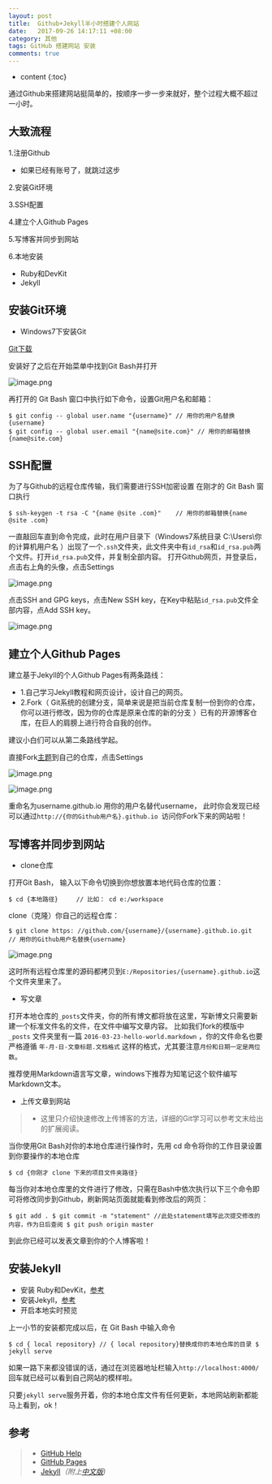 ```yaml
---
layout: post
title:  Github+Jekyll半小时搭建个人网站
date:   2017-09-26 14:17:11 +08:00
category: 其他
tags: GitHub 搭建网站 安装
comments: true
---
```


* content
{:toc}

通过Github来搭建网站挺简单的，按顺序一步一步来就好，整个过程大概不超过一小时。








## 大致流程
1.注册Github
- 如果已经有账号了，就跳过这步

2.安装Git环境

3.SSH配置

4.建立个人Github Pages

5.写博客并同步到网站

6.本地安装
- Ruby和DevKit
- Jekyll


## 安装Git环境
- Windows7下安装Git

 [Git下载]( https://git-for-windows.github.io/)

安装好了之后在开始菜单中找到Git Bash并打开

![image.png](http://upload-images.jianshu.io/upload_images/3688263-a293ada2a07e2cf7.png?imageMogr2/auto-orient/strip%7CimageView2/2/w/1240)

再打开的 Git Bash 窗口中执行如下命令，设置Git用户名和邮箱：

```
$ git config -- global user.name "{username}" // 用你的用户名替换{username}  
$ git config -- global user.email "{name@site.com}" // 用你的邮箱替换{name@site.com}
```


## SSH配置
为了与Github的远程仓库传输，我们需要进行SSH加密设置
在刚才的 Git Bash 窗口执行
```
$ ssh-keygen -t rsa -C "{name @site .com}"    // 用你的邮箱替换{name @site .com}
```
一直敲回车直到命令完成，此时在用户目录下（Windows7系统目录  C:\Users\你的计算机用户名 ）出现了一个`.ssh`文件夹，此文件夹中有`id_rsa`和`id_rsa.pub`两个文件。打开`id_rsa.pub`文件，并复制全部内容。
打开Github网页，并登录后，点击右上角的头像，点击Settings

![image.png](http://upload-images.jianshu.io/upload_images/3688263-b9f207dfc9b17370.png?imageMogr2/auto-orient/strip%7CimageView2/2/w/1240)

 点击SSH and GPG keys，点击New SSH key，在Key中粘贴`id_rsa.pub`文件全部内容，点Add SSH key。

![image.png](http://upload-images.jianshu.io/upload_images/3688263-0950f7a4102eb6f8.png?imageMogr2/auto-orient/strip%7CimageView2/2/w/1240)

##  建立个人Github Pages


建立基于Jekyll的个人Github Pages有两条路线：

- 1.自己学习Jekyll教程和网页设计，设计自己的网页。
- 2.Fork（ Git系统的创建分支，简单来说是把当前仓库复制一份到你的仓库，你可以进行修改，因为你的仓库是原来仓库的新的分支 ）已有的开源博客仓库，在巨人的肩膀上进行符合自我的创作。


建议小白们可以从第二条路线学起。

直接Fork[主题]( https://github.com/iamycx/iamycx.github.io )到自己的仓库，点击Settings

![image.png](http://upload-images.jianshu.io/upload_images/3688263-71e99489d7710dbc.png?imageMogr2/auto-orient/strip%7CimageView2/2/w/1240)

![image.png](http://upload-images.jianshu.io/upload_images/3688263-71130aede30c2021.png?imageMogr2/auto-orient/strip%7CimageView2/2/w/1240)

 重命名为username.github.io 用你的用户名替代username， 此时你会发现已经可以通过`http://{你的Github用户名}.github.io `访问你Fork下来的网站啦！






##  写博客并同步到网站


- clone仓库

打开Git Bash， 输入以下命令切换到你想放置本地代码仓库的位置：

```
$ cd {本地路径}     // 比如： cd e:/workspace
```

clone（克隆）你自己的远程仓库：

```
$ git clone https: //github.com/{username}/{username}.github.io.git   // 用你的Github用户名替换{username}
```

![image.png](http://upload-images.jianshu.io/upload_images/3688263-3c97cd38e7897320.png?imageMogr2/auto-orient/strip%7CimageView2/2/w/1240)

这时所有远程仓库里的源码都拷贝到`E:/Repositories/{username}.github.io`这个文件夹里来了。


- 写文章


打开本地仓库的`_posts`文件夹，你的所有博文都将放在这里，写新博文只需要新建一个标准文件名的文件，在文件中编写文章内容。 比如我们fork的模版中`_posts` 文件夹里有一篇 `2016-03-23-hello-world.markdown` ，你的文件命名也要严格遵循 `年-月-日-文章标题.文档格式` 这样的格式，尤其要注意`月份和日期一定是两位数`。 

推荐使用Markdown语言写文章，windows下推荐为知笔记这个软件编写Markdown文本。

- 上传文章到网站

>*  这里只介绍快速修改上传博客的方法，详细的Git学习可以参考文末给出的扩展阅读。



当你使用Git Bash对你的本地仓库进行操作时，先用  cd  命令将你的工作目录设置到你要操作的本地仓库

```
$ cd {你刚才 clone 下来的项目文件夹路径}
```

每当你对本地仓库里的文件进行了修改，只需在Bash中依次执行以下三个命令即可将修改同步到Github，刷新网站页面就能看到修改后的网页：

```
$ git add . $ git commit -m "statement" //此处statement填写此次提交修改的内容，作为日后查阅 $ git push origin master
```

到此你已经可以发表文章到你的个人博客啦！


##  安装Jekyll
- 安装 Ruby和DevKit，[参考]( https://jingyan.baidu.com/article/48b558e33558ac7f38c09aee.html )
- 安装Jekyll，[参考]( https://jingyan.baidu.com/article/925f8cb8f6422ac0dde056ee.html )
- 开启本地实时预览

上一小节的安装都完成以后，在 Git Bash 中输入命令

```
$ cd { local repository} // { local repository}替换成你的本地仓库的目录 $ jekyll serve
```
如果一路下来都没错误的话，通过在浏览器地址栏输入`http://localhost:4000/ `回车就已经可以看到自己网站的模样啦。


只要`jekyll serve`服务开着，你的本地仓库文件有任何更新，本地网站刷新都能马上看到，ok！





## 参考


>* [GitHub Help](https://help.github.com/categories/github-pages-basics/)
>* [GitHub Pages]( https://pages.github.com/)
>* [Jekyll](http://jekyllrb.com/)*（附上[中文版](http://jekyllcn.com/))*
